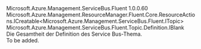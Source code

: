 <Type Name="IDefinition" FullName="Microsoft.Azure.Management.ServiceBus.Fluent.Topic.Definition.IDefinition">
  <TypeSignature Language="C#" Value="public interface IDefinition : Microsoft.Azure.Management.ResourceManager.Fluent.Core.ResourceActions.ICreatable&lt;Microsoft.Azure.Management.ServiceBus.Fluent.ITopic&gt;, Microsoft.Azure.Management.ServiceBus.Fluent.Topic.Definition.IBlank" />
  <TypeSignature Language="ILAsm" Value=".class public interface auto ansi abstract IDefinition implements class Microsoft.Azure.Management.ResourceManager.Fluent.Core.ResourceActions.ICreatable`1&lt;class Microsoft.Azure.Management.ServiceBus.Fluent.ITopic&gt;, class Microsoft.Azure.Management.ResourceManager.Fluent.Core.ResourceActions.IIndexable, class Microsoft.Azure.Management.ServiceBus.Fluent.Topic.Definition.IBlank, class Microsoft.Azure.Management.ServiceBus.Fluent.Topic.Definition.IWithAuthorizationRule, class Microsoft.Azure.Management.ServiceBus.Fluent.Topic.Definition.IWithCreate, class Microsoft.Azure.Management.ServiceBus.Fluent.Topic.Definition.IWithDefaultMessageTTL, class Microsoft.Azure.Management.ServiceBus.Fluent.Topic.Definition.IWithDeleteOnIdle, class Microsoft.Azure.Management.ServiceBus.Fluent.Topic.Definition.IWithDuplicateMessageDetection, class Microsoft.Azure.Management.ServiceBus.Fluent.Topic.Definition.IWithExpressMessage, class Microsoft.Azure.Management.ServiceBus.Fluent.Topic.Definition.IWithMessageBatching, class Microsoft.Azure.Management.ServiceBus.Fluent.Topic.Definition.IWithPartitioning, class Microsoft.Azure.Management.ServiceBus.Fluent.Topic.Definition.IWithSize, class Microsoft.Azure.Management.ServiceBus.Fluent.Topic.Definition.IWithSubscription" />
  <TypeSignature Language="DocId" Value="T:Microsoft.Azure.Management.ServiceBus.Fluent.Topic.Definition.IDefinition" />
  <TypeSignature Language="VB.NET" Value="Public Interface IDefinition&#xA;Implements IBlank, ICreatable(Of ITopic)" />
  <TypeSignature Language="F#" Value="type IDefinition = interface&#xA;    interface IBlank&#xA;    interface IWithCreate&#xA;    interface ICreatable&lt;ITopic&gt;&#xA;    interface IIndexable&#xA;    interface IWithSize&#xA;    interface IWithPartitioning&#xA;    interface IWithDeleteOnIdle&#xA;    interface IWithDefaultMessageTTL&#xA;    interface IWithExpressMessage&#xA;    interface IWithMessageBatching&#xA;    interface IWithDuplicateMessageDetection&#xA;    interface IWithSubscription&#xA;    interface IWithAuthorizationRule" />
  <AssemblyInfo>
    <AssemblyName>Microsoft.Azure.Management.ServiceBus.Fluent</AssemblyName>
    <AssemblyVersion>1.0.0.60</AssemblyVersion>
  </AssemblyInfo>
  <Interfaces>
    <Interface>
      <InterfaceName>Microsoft.Azure.Management.ResourceManager.Fluent.Core.ResourceActions.ICreatable&lt;Microsoft.Azure.Management.ServiceBus.Fluent.ITopic&gt;</InterfaceName>
    </Interface>
    <Interface>
      <InterfaceName>Microsoft.Azure.Management.ServiceBus.Fluent.Topic.Definition.IBlank</InterfaceName>
    </Interface>
  </Interfaces>
  <Docs>
    <summary>
            Die Gesamtheit der Definition des Service Bus-Thema.
            </summary>
    <remarks>To be added.</remarks>
  </Docs>
  <Members />
</Type>
